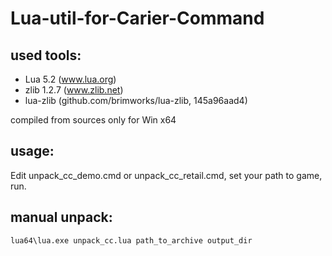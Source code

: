 Lua-util-for-Carier-Command
===========================

used tools:
-----------

- Lua 5.2 (www.lua.org)
- zlib 1.2.7 (www.zlib.net)
- lua-zlib (github.com/brimworks/lua-zlib, 145a96aad4)

compiled from sources only for Win x64

usage:
------

Edit unpack_cc_demo.cmd or unpack_cc_retail.cmd, set your path to game, run.

manual unpack:
--------------

    lua64\lua.exe unpack_cc.lua path_to_archive output_dir
